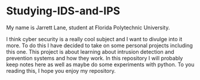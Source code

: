 # Studying-IDS-and-IPS

My name is Jarrett Lane, student at Florida Polytechnic University.

I think cyber security is a really cool subject and I want to divulge into it more. To do this I have decided to take on some personal projects including this one. This project is about learning about intrusion detection and prevention systems and how they work. In this repository I will probably keep notes here as well as maybe do some experiments with python. To you reading this, I hope you enjoy my repository. 
